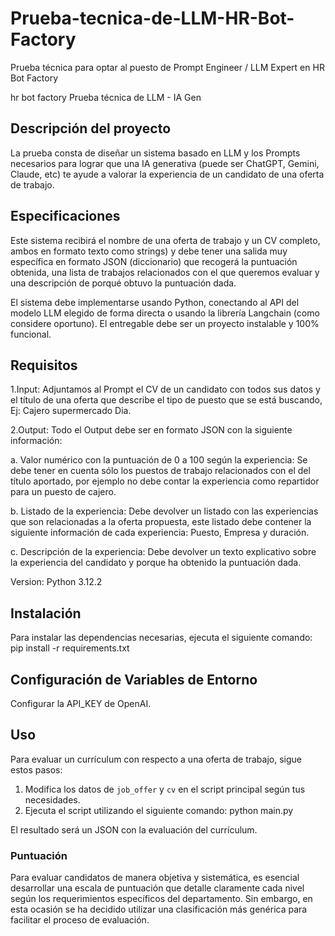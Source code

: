 # Prueba-tecnica-de-LLM-HR-Bot-Factory
Prueba técnica para optar al puesto de Prompt Engineer / LLM Expert en HR Bot Factory

hr bot factory
Prueba técnica de LLM - IA Gen

## Descripción del proyecto
La prueba consta de diseñar un sistema basado en LLM y los Prompts necesarios para lograr
que una IA generativa (puede ser ChatGPT, Gemini, Claude, etc) te ayude a valorar la experiencia
de un candidato de una oferta de trabajo.

## Especificaciones
Este sistema recibirá el nombre de una oferta de trabajo y un CV completo, ambos en formato
texto como strings) y debe tener una salida muy específica en formato JSON (diccionario) que
recogerá la puntuación obtenida, una lista de trabajos relacionados con el que queremos
evaluar y una descripción de porqué obtuvo la puntuación dada.

El sistema debe implementarse usando Python, conectando al API del modelo LLM elegido de
forma directa o usando la librería Langchain (como considere oportuno). El entregable debe ser
un proyecto instalable y 100% funcional.

## Requisitos

1.Input: Adjuntamos al Prompt el CV de un candidato con todos sus datos y el título de
una oferta que describe el tipo de puesto que se está buscando, Ej: Cajero supermercado Dia.

2.Output: Todo el Output debe ser en formato JSON con la siguiente información:

a. Valor numérico con la puntuación de 0 a 100 según la experiencia: Se debe
tener en cuenta sólo los puestos de trabajo relacionados con el del título
aportado, por ejemplo no debe contar la experiencia como repartidor para un
puesto de cajero.

b. Listado de la experiencia: Debe devolver un listado con las experiencias que son
relacionadas a la oferta propuesta, este listado debe contener la siguiente
información de cada experiencia: Puesto, Empresa y duración.

c. Descripción de la experiencia: Debe devolver un texto explicativo sobre la
experiencia del candidato y porque ha obtenido la puntuación dada.

Version: Python 3.12.2

## Instalación
Para instalar las dependencias necesarias, ejecuta el siguiente comando:
pip install -r requirements.txt

## Configuración de Variables de Entorno
Configurar la API_KEY de OpenAI.

## Uso
Para evaluar un currículum con respecto a una oferta de trabajo, sigue estos pasos:

1. Modifica los datos de `job_offer` y `cv` en el script principal según tus necesidades.
2. Ejecuta el script utilizando el siguiente comando: 
python main.py

El resultado será un JSON con la evaluación del currículum.

### Puntuación
Para evaluar candidatos de manera objetiva y sistemática, es esencial desarrollar una escala de puntuación que detalle claramente cada nivel según los requerimientos específicos del departamento. Sin embargo, en esta ocasión se ha decidido utilizar una clasificación más genérica para facilitar el proceso de evaluación.